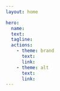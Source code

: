 ```yaml
---
layout: home

hero:
  name: 
  text: 
  tagline: 
  actions:
    - theme: brand
      text: 
      link: 
    - theme: alt
      text: 
      link: 
---
```

